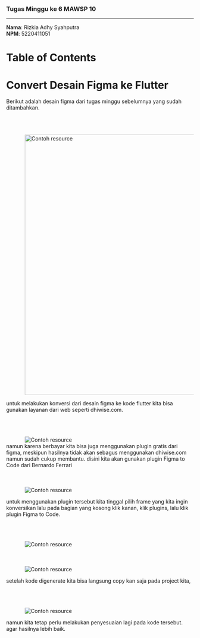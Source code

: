 ### Tugas Minggu ke 6 MAWSP 10
------------
**Nama**: Rizkia Adhy Syahputra  
**NPM**: 5220411051

# Table of Contents

# Convert Desain Figma ke Flutter

Berikut adalah desain figma dari tugas minggu sebelumnya yang sudah ditambahkan.

<div style="padding-left:50px; padding-top:50px;">
    <img src="https://i.imgur.com/h3vWQBhl.png" alt="Contoh resource" width="700">
</div>

untuk melakukan konversi dari desain figma ke kode flutter kita bisa gunakan layanan dari web seperti dhiwise.com.

<div style="padding-left:50px; padding-top:50px;">
    <img src="https://i.imgur.com/2X1eoxal.png" alt="Contoh resource">
</div>
namun karena berbayar kita bisa juga menggunakan plugin gratis dari figma, meskipun hasilnya tidak akan sebagus menggunakan dhiwise.com namun sudah cukup membantu. disini kita akan gunakan plugin Figma to Code dari Bernardo Ferrari

<div style="padding-left:50px; padding-top:50px;">
    <img src="https://i.imgur.com/tnRdjwcl.png" alt="Contoh resource">
</div>

untuk menggunakan plugin tersebut kita tinggal pilih frame yang kita ingin konversikan lalu pada bagian yang kosong klik kanan, klik plugins, lalu klik plugin Figma to Code.

<div style="padding-left:50px; padding-top:50px;">
    <img src="https://i.imgur.com/GaMg3SEl.png" alt="Contoh resource">
</div>

<div style="padding-left:50px; padding-top:50px;">
    <img src="https://i.imgur.com/2iNzHRol.png" alt="Contoh resource">
</div>


setelah kode digenerate kita bisa langsung copy kan saja pada project kita,

<div style="padding-left:50px; padding-top:50px;">
    <img src="https://i.imgur.com/DTTO8zDl.png" alt="Contoh resource">
</div>

 namun kita tetap perlu melakukan penyesuaian lagi pada kode tersebut. agar hasilnya lebih baik.

